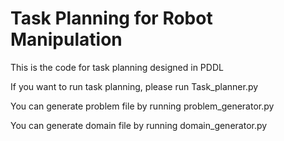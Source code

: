 # Task Planning for Robot Manipulation 
This is the code for task planning designed in PDDL 

If you want to run task planning, please run Task_planner.py



You can generate problem file by running problem_generator.py

You can generate domain file by running domain_generator.py

